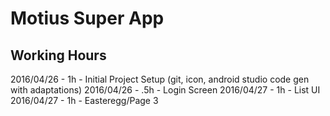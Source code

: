 # Motius Super App

## Working Hours
2016/04/26 - 1h - Initial Project Setup (git, icon, android studio code gen with adaptations)
2016/04/26 - .5h - Login Screen
2016/04/27 - 1h - List UI
2016/04/27 - 1h - Easteregg/Page 3
